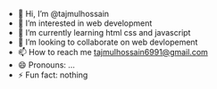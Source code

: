 - 👋 Hi, I’m @tajmulhossain
- 👀 I’m interested in web development
- 🌱 I’m currently learning html css and javascript
- 💞️ I’m looking to collaborate on web devlopement
- 📫 How to reach me tajmulhossain6991@gmail.com
- 😄 Pronouns: ...
- ⚡ Fun fact: nothing

<!---
tajmulhossain is a ✨ special ✨ repository because its `README.md` (this file) appears on your GitHub profile.
You can click the Preview link to take a look at your changes.
--->
